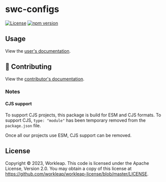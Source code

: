 # swc-configs

[![License](https://img.shields.io/badge/License-Apache_2.0-blue.svg)](../../LICENSE)
[![npm version](https://img.shields.io/npm/v/@workleap/swc-configs)](https://www.npmjs.com/package/@workleap/swc-configs)

## Usage

View the [user's documentation](https://workleap.github.io/wl-web-configs/).

## 🤝 Contributing

View the [contributor's documentation](../../CONTRIBUTING.md).

### Notes

#### CJS support

To support CJS projects, this package is build for ESM and CJS formats. To support CJS, `type: "module"` has been temporary removed from the `package.json` file.

Once all our projects use ESM, CJS support can be removed.

## License

Copyright © 2023, Workleap. This code is licensed under the Apache License, Version 2.0. You may obtain a copy of this license at https://github.com/workleap/workleap-license/blob/master/LICENSE.
